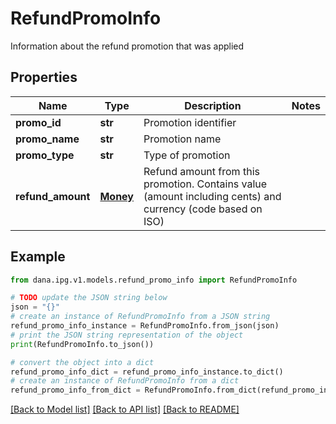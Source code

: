 # RefundPromoInfo

Information about the refund promotion that was applied

## Properties

Name | Type | Description | Notes
------------ | ------------- | ------------- | -------------
**promo_id** | **str** | Promotion identifier | 
**promo_name** | **str** | Promotion name | 
**promo_type** | **str** | Type of promotion | 
**refund_amount** | [**Money**](Money.md) | Refund amount from this promotion. Contains value (amount including cents) and currency (code based on ISO) | 

## Example

```python
from dana.ipg.v1.models.refund_promo_info import RefundPromoInfo

# TODO update the JSON string below
json = "{}"
# create an instance of RefundPromoInfo from a JSON string
refund_promo_info_instance = RefundPromoInfo.from_json(json)
# print the JSON string representation of the object
print(RefundPromoInfo.to_json())

# convert the object into a dict
refund_promo_info_dict = refund_promo_info_instance.to_dict()
# create an instance of RefundPromoInfo from a dict
refund_promo_info_from_dict = RefundPromoInfo.from_dict(refund_promo_info_dict)
```
[[Back to Model list]](../README.md#documentation-for-models) [[Back to API list]](../README.md#documentation-for-api-endpoints) [[Back to README]](../README.md)


